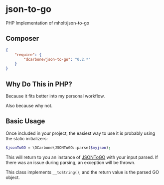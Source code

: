 # json-to-go
PHP Implementation of mholt/json-to-go

## Composer

```json
{
    "require": {
        "dcarbone/json-to-go": "0.2.*"
    }
}
```

## Why Do This in PHP?

Because it fits better into my personal workflow.

Also because why not.

## Basic Usage

Once included in your project, the easiest way to use it is probably using the static initializers:

```php
$jsonToGO = \DCarbone\JSONToGO::parse($myjson);
```

This will return to you an instance of [JSONToGO](./src/JSONtoGO.php) with your input parsed.  If there was an issue
during parsing, an exception will be thrown.

This class implements `__toString()`, and the return value is the parsed GO object.